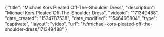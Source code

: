 {
    "title": "Michael Kors Pleated Off-The-Shoulder Dress",
    "description": "Michael Kors Pleated Off-The-Shoulder Dress",
    "videoid": "171349488",
    "date_created": "1534787538",
    "date_modified": "1546466804",
    "type": "captivate",
    "layout": "video",
    "url": "\/v\/michael-kors-pleated-off-the-shoulder-dress\/171349488"
}